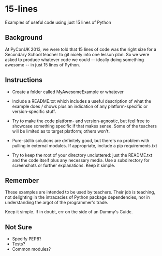 15-lines
========

Examples of useful code using just 15 lines of Python

Background
----------

At PyConUK 2013, we were told that 15 lines of code was the right size
for a Secondary School teacher to git nicely into one lesson plan. So
we were asked to produce whatever code we could -- ideally doing something
awesome -- in just 15 lines of Python.

Instructions
------------

* Create a folder called MyAwesomeExample or whatever

* Include a README.txt which includes a useful description
  of what the example does / shows plus an indication of any
  platform-specific or version-specific stuff.

* Try to make the code platform- and version-agnostic, but feel
  free to showcase something specific if that makes sense. Some of
  the teachers will be limited as to target platform; others won't.

* Pure-stdlib solutions are definitely good, but there's no problem
  with pulling in external modules. If appropriate, include a pip
  requirements.txt

* Try to keep the root of your directory uncluttered: just the
  README.txt and the code itself plus any necessary media.
  Use a subdirectory for screenshots or further explanations.
  Keep it simple.

Remember
--------

These examples are intended to be used by teachers. Their
job is teaching, not delighting in the intracacies of Python
package dependencies, nor in understanding the argot of the
programmer's trade.

Keep it simple. If in doubt, err on the side of an Dummy's Guide.

Not Sure
--------

* Specify PEP8?
* Tests?
* Common modules?
